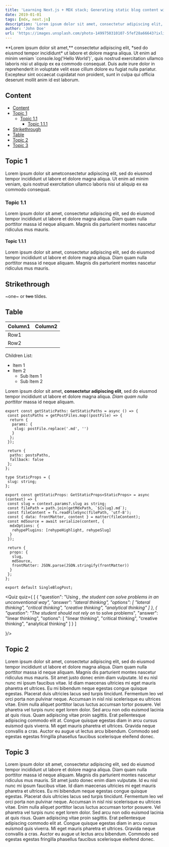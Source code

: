```yaml
---
title: 'Learning Next.js + MDX stack; Generating static blog content with next.js'
date: 2019-01-01
tags: [mdx, next.js]
description: 'Lorem ipsum dolor sit amet, consectetur adipiscing elit, sed do eiusmod tempor incididunt ut labore et dolore magna aliqua. Lectus mauris ultrices eros in cursus.'
author: 'John Doe'
url: 'https://images.unsplash.com/photo-1499750310107-5fef28a66643?ixlib=rb-1.2.1&ixid=MnwxMjA3fDB8MHxwaG90by1wYWdlfHx8fGVufDB8fHx8&auto=format&fit=crop&w=870&q=80'
---
```


<Container>
**Lorem ipsum dolor sit amet,** consectetur adipiscing elit, *sed do eiusmod tempor incididunt* ut labore et dolore magna aliqua. Ut enim ad minim veniam `console.log('Hello World')`, quis nostrud exercitation ullamco laboris nisi ut aliquip ex ea commodo consequat. Duis aute irure dolor in reprehenderit in voluptate velit esse cillum dolore eu fugiat nulla pariatur. Excepteur sint occaecat cupidatat non proident, sunt in culpa qui officia deserunt mollit anim id est laborum.

## Content

- [Content](#content)
- [Topic 1](#topic-1)
  - [Topic 1.1](#topic-11)
    - [Topic 1.1.1](#topic-111)
- [Strikethrough](#strikethrough)
- [Table](#table)
- [Topic 2](#topic-2)
- [Topic 3](#topic-3)

## Topic 1

Lorem ipsum dolor sit ametconsectetur adipiscing elit, sed do eiusmod tempor incididunt ut labore et dolore magna aliqua. Ut enim ad minim veniam, quis nostrud exercitation ullamco laboris nisi ut aliquip ex ea commodo consequat.

### Topic 1.1

Lorem ipsum dolor sit amet, consectetur adipiscing elit, sed do eiusmod tempor incididunt ut labore et dolore magna aliqua. Diam quam nulla porttitor massa id neque aliquam. Magnis dis parturient montes nascetur ridiculus mus mauris.

#### Topic 1.1.1

Lorem ipsum dolor sit amet, consectetur adipiscing elit, sed do eiusmod tempor incididunt ut labore et dolore magna aliqua. Diam quam nulla porttitor massa id neque aliquam. Magnis dis parturient montes nascetur ridiculus mus mauris.

## Strikethrough

~one~ or ~~two~~ tildes.

## Table

| Column1 | Column2 |
| ------- | ------- |
| Row1    |         |
| Row2    |         |

<HelloWorld text="Hello World"/>

<Expandable text="Hello World">

Children List:

- Item 1
- Item 2
  - Sub Item 1
  - Sub Item 2

Lorem ipsum dolor sit amet, **consectetur adipiscing elit**, sed do eiusmod tempor incididunt ut labore et dolore magna aliqua. *Diam quam nulla porttitor* massa id neque aliquam.

</Expandable>

```tsx filename="Test.tsx" highlight_lines={[1,2,3]} add_highlight_lines={[10,11,12]} remove_highlight_lines={[16,17,18]}
export const getStaticPaths: GetStaticPaths = async () => {
 const postsPaths = getPostFiles.map((postFile) => {
  return {
   params: {
    slug: postFile.replace('.md', '')
   }
  };
 });

 return {
  paths: postsPaths,
  fallback: false
 };
};

type StaticProps = {
 slug: string;
};

export const getStaticProps: GetStaticProps<StaticProps> = async (context) => {
 const slug = context.params?.slug as string;
 const filePath = path.join(getMdxPath, `${slug}.md`);
 const fileContent = fs.readFileSync(filePath, 'utf-8');
 const { data: frontMatter, content } = matter(fileContent);
 const mdSource = await serialize(content, {
  mdxOptions: {
   rehypePlugins: [rehypeHighlight, rehypeSlug]
  }
 });

 return {
  props: {
   slug,
   mdSource,
   frontMatter: JSON.parse(JSON.stringify(frontMatter))
  }
 };
};

export default SingleBlogPost;

```

<Quiz quiz={
[
  {
   "question": "Using _, the student can solve problems in an unconventional way",
   "answer": "lateral thinking",
   "options": [
    "lateral thinking",
    "critical thinking",
    "creative thinking",
    "analytical thinking"
   ]
  },
  {
"question": "The student should not rely on_ to solve problems",
   "answer": "linear thinking",
   "options": [
    "linear thinking",
    "critical thinking",
    "creative thinking",
    "analytical thinking"
   ]
  }
 ]

}/>

## Topic 2

Lorem ipsum dolor sit amet, consectetur adipiscing elit, sed do eiusmod tempor incididunt ut labore et dolore magna aliqua. Diam quam nulla porttitor massa id neque aliquam. Magnis dis parturient montes nascetur ridiculus mus mauris. Sit amet justo donec enim diam vulputate. Id eu nisl nunc mi ipsum faucibus vitae. Id diam maecenas ultricies mi eget mauris pharetra et ultrices. Eu mi bibendum neque egestas congue quisque egestas. Placerat duis ultricies lacus sed turpis tincidunt. Fermentum leo vel orci porta non pulvinar neque. Accumsan in nisl nisi scelerisque eu ultrices vitae. Enim nulla aliquet porttitor lacus luctus accumsan tortor posuere. Vel pharetra vel turpis nunc eget lorem dolor. Sed arcu non odio euismod lacinia at quis risus. Quam adipiscing vitae proin sagittis. Erat pellentesque adipiscing commodo elit at. Congue quisque egestas diam in arcu cursus euismod quis viverra. Mi eget mauris pharetra et ultrices. Gravida neque convallis a cras. Auctor eu augue ut lectus arcu bibendum. Commodo sed egestas egestas fringilla phasellus faucibus scelerisque eleifend donec.

## Topic 3

Lorem ipsum dolor sit amet, consectetur adipiscing elit, sed do eiusmod tempor incididunt ut labore et dolore magna aliqua. Diam quam nulla porttitor massa id neque aliquam. Magnis dis parturient montes nascetur ridiculus mus mauris. Sit amet justo donec enim diam vulputate. Id eu nisl nunc mi ipsum faucibus vitae. Id diam maecenas ultricies mi eget mauris pharetra et ultrices. Eu mi bibendum neque egestas congue quisque egestas. Placerat duis ultricies lacus sed turpis tincidunt. Fermentum leo vel orci porta non pulvinar neque. Accumsan in nisl nisi scelerisque eu ultrices vitae. Enim nulla aliquet porttitor lacus luctus accumsan tortor posuere. Vel pharetra vel turpis nunc eget lorem dolor. Sed arcu non odio euismod lacinia at quis risus. Quam adipiscing vitae proin sagittis. Erat pellentesque adipiscing commodo elit at. Congue quisque egestas diam in arcu cursus euismod quis viverra. Mi eget mauris pharetra et ultrices. Gravida neque convallis a cras. Auctor eu augue ut lectus arcu bibendum. Commodo sed egestas egestas fringilla phasellus faucibus scelerisque eleifend donec.

</Container>